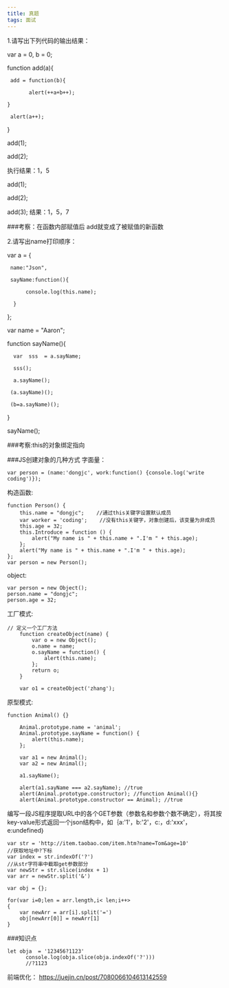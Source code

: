 ```yaml
---
title: 真题
tags: 面试
---
```


1.请写出下列代码的输出结果：

var   a  = 0, b = 0;

function  add(a){

     add = function(b){

           alert(++a+b++);

    }

     alert(a++);

}

add(1);

add(2);

执行结果：1，5

add(1);

add(2);

add(3); 结果：1，5，7

###考察：在函数内部赋值后 add就变成了被赋值的新函数


2.请写出name打印顺序：

var a = {

     name:"Json",

     sayName:function(){

          console.log(this.name);

      }

};

var name  = "Aaron";

function sayName(){

      var  sss  = a.sayName;

      sss();

      a.sayName();

     (a.sayName)();

     (b=a.sayName)();

}

sayName();

###考察:this的对象绑定指向


###JS创建对象的几种方式
字面量：
```
var person = (name:'dongjc', work:function() {console.log('write coding')});
```
构造函数:
```
function Person() {
    this.name = "dongjc";    //通过this关键字设置默认成员
    var worker = 'coding';    //没有this关键字，对象创建后，该变量为非成员
    this.age = 32;
    this.Introduce = function () {
        alert("My name is " + this.name + ".I'm " + this.age);
    };
    alert("My name is " + this.name + ".I'm " + this.age);
};
var person = new Person();
```

object:
```
var person = new Object();
person.name = "dongjc";
person.age = 32;
```

工厂模式:
```
// 定义一个工厂方法
	function createObject(name) {
		var o = new Object();
		o.name = name;
		o.sayName = function() {
			alert(this.name);
		};
		return o;
	}

	var o1 = createObject('zhang');
```

原型模式:
```
function Animal() {}

	Animal.prototype.name = 'animal';
	Animal.prototype.sayName = function() {
		alert(this.name);
	};

	var a1 = new Animal();
	var a2 = new Animal();

	a1.sayName();

	alert(a1.sayName === a2.sayName); //true
	alert(Animal.prototype.constructor); //function Animal(){}
	alert(Animal.prototype.constructor == Animal); //true
```

编写一段JS程序提取URL中的各个GET参数（参数名和参数个数不确定），将其按key-value形式返回一个json结构中，如｛a:'1'，b:'2'，c:，d:'xxx'，e:undefined｝
```
var str = 'http://item.taobao.com/item.htm?name=Tom&age=10'
//获取地址中?下标
var index = str.indexOf('?')
//从str字符串中截取get参数部分
var newStr = str.slice(index + 1)
var arr = newStr.split('&')

var obj = {};

for(var i=0;len = arr.length,i< len;i++>
{
    var newArr = arr[i].split('=')
    obj[newArr[0]] = newArr[1]
}

```

###知识点
```
let obja  = '123456?1123'
      console.log(obja.slice(obja.indexOf('?')))
      //?1123
```

前端优化：
https://juejin.cn/post/7080066104613142559




